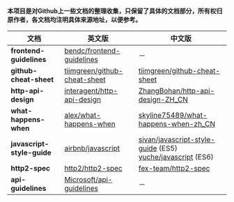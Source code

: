 **本项目是对Github上一些文档的整理收集，只保留了具体的文档部分，所有权归原作者，各文档均注明具体来源地址，以便参考。**

|文档|英文版|中文版|
|------|---------|---------|
|**frontend-guidelines**|[bendc/frontend-guidelines](https://github.com/bendc/frontend-guidelines)|－|
|**github-cheat-sheet**|[tiimgreen/github-cheat-sheet](https://github.com/tiimgreen/github-cheat-sheet)|[tiimgreen/github-cheat-sheet](https://github.com/tiimgreen/github-cheat-sheet)|
|**http-api-design**|[interagent/http-api-design](https://github.com/interagent/http-api-design)|[ZhangBohan/http-api-design-ZH_CN](https://github.com/ZhangBohan/http-api-design-ZH_CN)|
|**what-happens-when**|[alex/what-happens-when](https://github.com/alex/what-happens-when)|[skyline75489/what-happens-when-zh_CN](https://github.com/skyline75489/what-happens-when-zh_CN)|
|**javascript-style-guide**|[airbnb/javascript](https://github.com/airbnb/javascript)|[sivan/javascript-style-guide](https://github.com/sivan/javascript-style-guide) (ES5) <br/> [yuche/javascript](https://github.com/yuche/javascript) (ES6)|
|**http2-spec**|[http2/http2-spec](https://github.com/http2/http2-spec)|[fex-team/http2-spec](https://github.com/fex-team/http2-spec)|
|**api-guidelines**|[Microsoft/api-guidelines](https://github.com/Microsoft/api-guidelines)|－|
